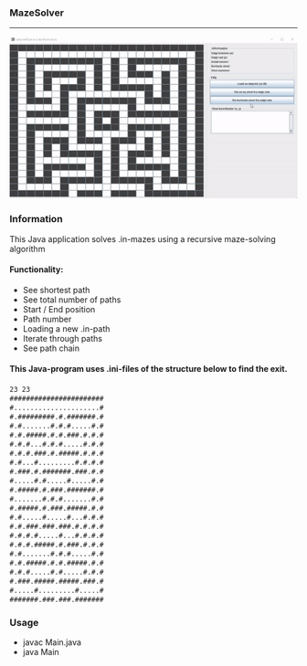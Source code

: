 ### MazeSolver
---

![MazesolvingGif](./mazesolver.gif)

### Information
This Java application solves .in-mazes using a recursive maze-solving algorithm

#### Functionality:
- See shortest path
- See total number of paths
- Start / End position
- Path number
- Loading a new .in-path
- Iterate through paths
- See path chain

#### This Java-program uses .ini-files of the structure below to find the exit.

```
23 23
#######################
#.....................#
#.#########.#.#######.#
#.#.......#.#.#.....#.#
#.#.#####.#.#.###.#.#.#
#.#.#...#.#.#.....#.#.#
#.#.#.###.#.#####.#.#.#
#.#...#.........#.#.#.#
#.###.#.#######.###.#.#
#.....#.#.....#.....#.#
#.#####.#.###.#######.#
#.......#.#.#.......#.#
#.#####.#.###.#####.#.#
#.#.....#.....#...#.#.#
#.#.###.###.###.#.#.#.#
#.#.#.#.....#...#.#.#.#
#.#.#.#####.#.###.#.#.#
#.#.......#.#.#.....#.#
#.#.#####.#.#.#####.#.#
#.#.#.....#.#.....#.#.#
#.###.#####.#####.###.#
#.....#.........#.....#
#######.###.###.#######
```

### Usage
- javac Main.java
- java Main
